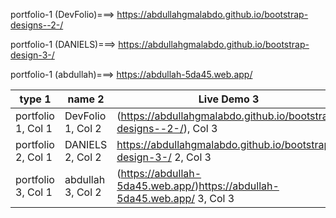  portfolio-1 (DevFolio)===> https://abdullahgmalabdo.github.io/bootstrap-designs--2-/

 portfolio-1 (DANIELS)===> https://abdullahgmalabdo.github.io/bootstrap-design-3-/

portfolio-1 (abdullah)===> https://abdullah-5da45.web.app/

 
  | type 1 | name 2 | Live Demo 3 |
|----------|----------|----------|
| portfolio 1, Col 1 | DevFolio 1, Col 2 | (https://abdullahgmalabdo.github.io/bootstrap-designs--2-/), Col 3 |
| portfolio 2, Col 1 | DANIELS 2, Col 2 |  https://abdullahgmalabdo.github.io/bootstrap-design-3-/ 2, Col 3 |
| portfolio 3, Col 1 | abdullah 3, Col 2 | (https://abdullah-5da45.web.app/)https://abdullah-5da45.web.app/ 3, Col 3 |
